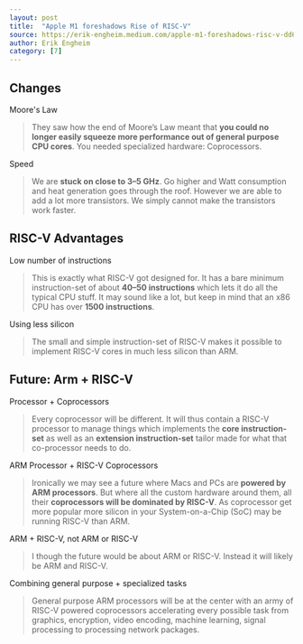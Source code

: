 ```yaml
---
layout: post
title:  "Apple M1 foreshadows Rise of RISC-V"
source: https://erik-engheim.medium.com/apple-m1-foreshadows-risc-v-dd63a62b2562
author: Erik Engheim
category: [7]
---
```


## Changes

Moore's Law

> They saw how the end of Moore’s Law meant that **you could no longer easily squeeze more performance out of general purpose CPU cores**. You needed specialized hardware: Coprocessors.

Speed

> We are **stuck on close to 3–5 GHz**. Go higher and Watt consumption and heat generation goes through the roof. However we are able to add a lot more transistors. We simply cannot make the transistors work faster.

## RISC-V Advantages

Low number of instructions

> This is exactly what RISC-V got designed for. It has a bare minimum instruction-set of about **40–50 instructions** which lets it do all the typical CPU stuff. It may sound like a lot, but keep in mind that an x86 CPU has over **1500 instructions**.

Using less silicon

> The small and simple instruction-set of RISC-V makes it possible to implement RISC-V cores in much less silicon than ARM.

## Future: Arm + RISC-V

Processor + Coprocessors

> Every coprocessor will be different. It will thus contain a RISC-V processor to manage things which implements the **core instruction-set** as well as an **extension instruction-set** tailor made for what that co-processor needs to do.

ARM Processor + RISC-V Coprocessors

> Ironically we may see a future where Macs and PCs are **powered by ARM processors**. But where all the custom hardware around them, all their **coprocessors will be dominated by RISC-V**. As coprocessor get more popular more silicon in your System-on-a-Chip (SoC) may be running RISC-V than ARM.

ARM + RISC-V, not ARM or RISC-V

> I though the future would be about ARM or RISC-V. Instead it will likely be ARM and RISC-V.

Combining general purpose + specialized tasks

> General purpose ARM processors will be at the center with an army of RISC-V powered coprocessors accelerating every possible task from graphics, encryption, video encoding, machine learning, signal processing to processing network packages.

